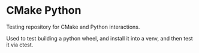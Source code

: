 # CMake Python

Testing repository for CMake and Python interactions. 

Used to test building a python wheel, and install it into a venv, and then test it via ctest.

